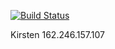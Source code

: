 [![Build Status](https://travis-ci.com/cmput401-fall2018/web-app-ci-cd-with-travis-ci-kkwong02.svg?branch=master)](https://travis-ci.com/cmput401-fall2018/web-app-ci-cd-with-travis-ci-kkwong02)

Kirsten 
162.246.157.107
